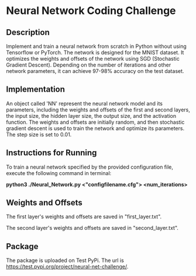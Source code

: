 # Neural Network Coding Challenge

## Description

Implement and train a neural network from scratch in Python without using Tensorflow
or PyTorch. The network is designed for the MNIST dataset. It optimizes the weights
and offsets of the network using SGD (Stochastic Gradient Descent). Depending on the
number of iterations and other network parameters, it can achieve 97-98% accuracy on
the test dataset.

## Implementation

An object called 'NN' represent the neural network model and its parameters, including
the weights and offsets of the first and second layers, the input size, the hidden
layer size, the output size, and the activation function. The weights and offsets are
initially random, and then stochastic gradient descent is used to train the network
and optimize its parameters. The step size is set to 0.01.

## Instructions for Running

To train a neural network specified by the provided configuration file, execute the
following command in terminal:

**python3 ./Neural_Network.py <"configfilename.cfg"> <num_iterations>**

## Weights and Offsets

The first layer's weights and offsets are saved in "first_layer.txt".

The second layer's weights and offsets are saved in "second_layer.txt".

## Package

The package is uploaded on Test PyPi. The url is https://test.pypi.org/project/neural-net-challenge/.
